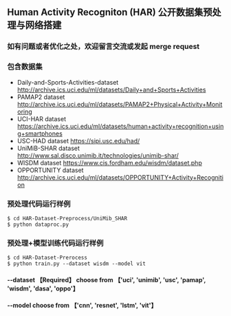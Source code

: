 ## Human Activity Recogniton (HAR) 公开数据集预处理与网络搭建
### 如有问题或者优化之处，欢迎留言交流或发起 merge request
### 包含数据集
* Daily-and-Sports-Activities-dataset   http://archive.ics.uci.edu/ml/datasets/Daily+and+Sports+Activities
* PAMAP2 dataset    http://archive.ics.uci.edu/ml/datasets/PAMAP2+Physical+Activity+Monitoring
* UCI-HAR dataset   https://archive.ics.uci.edu/ml/datasets/human+activity+recognition+using+smartphones
* USC-HAD dataset   https://sipi.usc.edu/had/
* UniMiB-SHAR dataset   http://www.sal.disco.unimib.it/technologies/unimib-shar/
* WISDM dataset   https://www.cis.fordham.edu/wisdm/dataset.php
* OPPORTUNITY dataset   http://archive.ics.uci.edu/ml/datasets/OPPORTUNITY+Activity+Recognition

### 预处理代码运行样例
```
$ cd HAR-Dataset-Preprocess/UniMib_SHAR
$ python dataproc.py
```

### 预处理+模型训练代码运行样例
```
$ cd HAR-Dataset-Prerocess
$ python train.py --dataset wisdm --model vit
```
#### --dataset 【Required】 choose from 【'uci', 'unimib', 'usc', 'pamap', 'wisdm', 'dasa', 'oppo'】
#### --model  choose from 【'cnn', 'resnet', 'lstm', 'vit'】 
